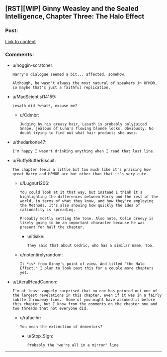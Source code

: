 ## [RST][WIP] Ginny Weasley and the Sealed Intelligence, Chapter Three: The Halo Effect

### Post:

[Link to content](https://www.fanfiction.net/s/11117811/3/Ginny-Weasley-and-the-Sealed-Intelligence)

### Comments:

- u/noggin-scratcher:
  ```
  Harry's dialogue seemed a bit... affected, somehow.

  Although, he wasn't always the most natural of speakers in HPMOR, so maybe that's just a faithful replication.
  ```

- u/MadScientist14159:
  ```
  Lesath did *what*, excuse me?
  ```

  - u/Cdmbr:
    ```
    Judging by his greasy hair, Lesath is probably polyjuiced Snape, jealous of Luna's flowing blonde locks. Obviously. No doubt trying to find out what hair products she uses.
    ```

- u/thedarkone47:
  ```
  I'm happy I wasn't drinking anything when I read that last line.
  ```

- u/FluffyButterBiscuit:
  ```
  The chapter feels a little bit too much like it's praising how great Harry and HPMOR are but other than that it's very cute.
  ```

  - u/Lugnut1206:
    ```
    You could look at it that way, but instead I think it's highlighting the differences between Harry and the rest of the world, in terms of what they know, and how they're employing the Methods. It's also showing how quickly the idea of rationality is spreading.

    Probably mostly setting the tone. Also note, Colin Creevy is likely going to be an important character because he was present for half the chapter.
    ```

    - u/itisike:
      ```
      They said that about Cedric, who has a similar name, too.
      ```

  - u/notentirelyrandom:
    ```
    It *is* from Ginny's point of view. And titled "the Halo Effect." I plan to look past this for a couple more chapters yet.
    ```

- u/LiteralHeadCannon:
  ```
  I'm at least vaguely surprised that no one has pointed out one of the largest revelations in this chapter, even if it was in a fairly subtle throwaway line.  Some of you might have assumed it before this chapter, but I know from the comments on the chapter one and two threads that not everyone did.
  ```

  - u/rafaelhr:
    ```
    You mean the extinction of dementors?
    ```

    - u/Stop_Sign:
      ```
      Probably the "we're all in a mirror" line
      ```

---

